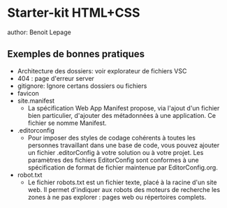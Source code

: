# Starter-kit HTML+CSS

author: Benoit Lepage

## Exemples de bonnes pratiques

- Architecture des dossiers: voir explorateur de fichiers VSC
- 404 : page d'erreur server
- gitignore: Ignore certans dossiers ou fichiers
- favicon
- site.manifest
  - La spécification Web App Manifest propose, via l'ajout d'un fichier bien particulier, d'ajouter des métadonnées à une application. Ce fichier se nomme Manifest.
- .editorconfig
  - Pour imposer des styles de codage cohérents à toutes les personnes travaillant dans une base de code, vous pouvez ajouter un fichier .editorConfig à votre solution ou à votre projet. Les paramètres des fichiers EditorConfig sont conformes à une spécification de format de fichier maintenue par EditorConfig.org.
- robot.txt
  - Le fichier robots.txt est un fichier texte, placé à la racine d'un site web. Il permet d'indiquer aux robots des moteurs de recherche les zones à ne pas explorer : pages web ou répertoires complets.
